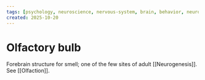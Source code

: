 ```yaml
---
tags: [psychology, neuroscience, nervous-system, brain, behavior, neurotransmitters]
created: 2025-10-20
---
```

# Olfactory bulb

Forebrain structure for smell; one of the few sites of adult [[Neurogenesis]]. See [[Olfaction]].
